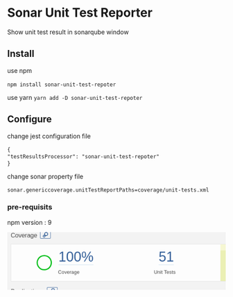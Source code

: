 # Sonar Unit Test Reporter

Show unit test result in sonarqube window

## Install

use npm

`npm install sonar-unit-test-repoter`

use yarn
`yarn add -D sonar-unit-test-repoter`

## Configure

change jest configuration file

```
{
"testResultsProcessor": "sonar-unit-test-repoter"
}
```

change sonar property file

```
sonar.genericcoverage.unitTestReportPaths=coverage/unit-tests.xml
```

### pre-requisits

npm version : 9

<p align="center">
  <img src="https://github.com/kwar0715/sonar-unit-test-reporter/blob/master/image.png"/>
</p>
